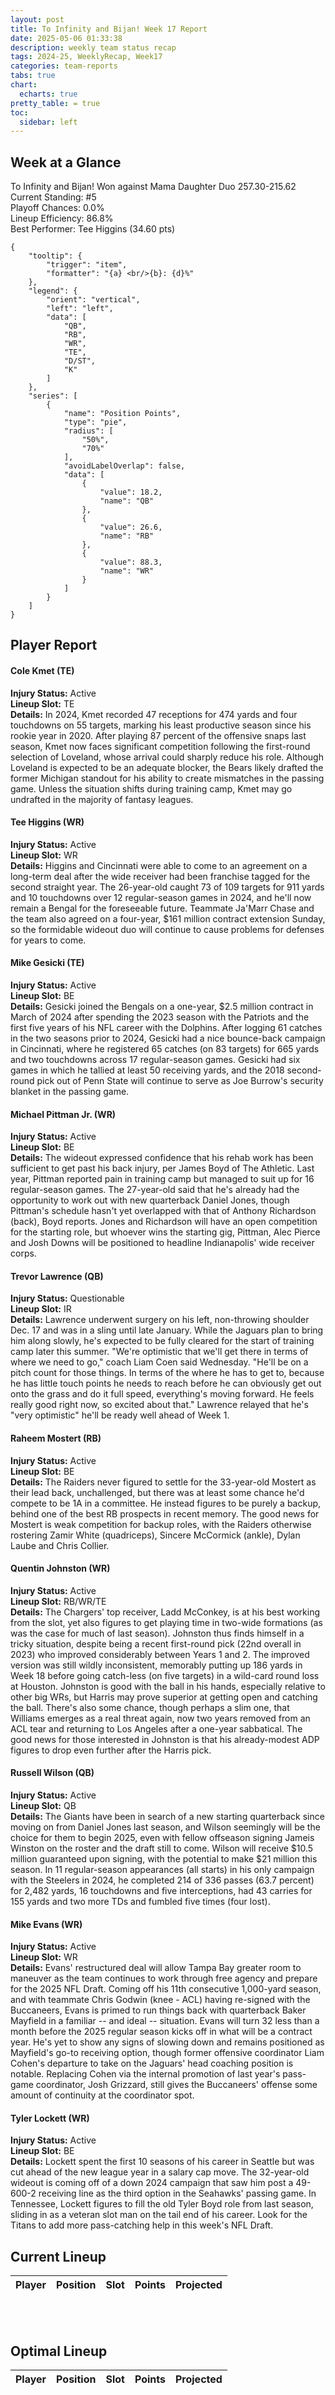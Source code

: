 ```yaml
---
layout: post
title: To Infinity and Bijan! Week 17 Report
date: 2025-05-06 01:33:38
description: weekly team status recap
tags: 2024-25, WeeklyRecap, Week17
categories: team-reports
tabs: true
chart:
  echarts: true
pretty_table: = true
toc:
  sidebar: left
---
```


## Week at a Glance

To Infinity and Bijan! Won against Mama Daughter Duo 257.30-215.62<br>
Current Standing: #5<br>
Playoff Chances: 0.0%<br>
Lineup Efficiency: 86.8%<br>
Best Performer: Tee Higgins (34.60 pts)<br>
```echarts
{
    "tooltip": {
        "trigger": "item",
        "formatter": "{a} <br/>{b}: {d}%"
    },
    "legend": {
        "orient": "vertical",
        "left": "left",
        "data": [
            "QB",
            "RB",
            "WR",
            "TE",
            "D/ST",
            "K"
        ]
    },
    "series": [
        {
            "name": "Position Points",
            "type": "pie",
            "radius": [
                "50%",
                "70%"
            ],
            "avoidLabelOverlap": false,
            "data": [
                {
                    "value": 18.2,
                    "name": "QB"
                },
                {
                    "value": 26.6,
                    "name": "RB"
                },
                {
                    "value": 88.3,
                    "name": "WR"
                }
            ]
        }
    ]
}
```



## Player Report

#### Cole Kmet (TE)
**Injury Status:** Active <br>
**Lineup Slot:** TE <br>
**Details:** In 2024, Kmet recorded 47 receptions for 474 yards and four touchdowns on 55 targets, marking his least productive season since his rookie year in 2020. After playing 87 percent of the offensive snaps last season, Kmet now faces significant competition following the first-round selection of Loveland, whose arrival could sharply reduce his role. Although Loveland is expected to be an adequate blocker, the Bears likely drafted the former Michigan standout for his ability to create mismatches in the passing game. Unless the situation shifts during training camp, Kmet may go undrafted in the majority of fantasy leagues.
#### Tee Higgins (WR)
**Injury Status:** Active <br>
**Lineup Slot:** WR <br>
**Details:** Higgins and Cincinnati were able to come to an agreement on a long-term deal after the wide receiver had been franchise tagged for the second straight year. The 26-year-old caught 73 of 109 targets for 911 yards and 10 touchdowns over 12 regular-season games in 2024, and he'll now remain a Bengal for the foreseeable future. Teammate Ja'Marr Chase and the team also agreed on a four-year, $161 million contract extension Sunday, so the formidable wideout duo will continue to cause problems for defenses for years to come.
#### Mike Gesicki (TE)
**Injury Status:** Active <br>
**Lineup Slot:** BE <br>
**Details:** Gesicki joined the Bengals on a one-year, $2.5 million contract in March of 2024 after spending the 2023 season with the Patriots and the first five years of his NFL career with the Dolphins. After logging 61 catches in the two seasons prior to 2024, Gesicki had a nice bounce-back campaign in Cincinnati, where he registered 65 catches (on 83 targets) for 665 yards and two touchdowns across 17 regular-season games. Gesicki had six games in which he tallied at least 50 receiving yards, and the 2018 second-round pick out of Penn State will continue to serve as Joe Burrow's security blanket in the passing game.
#### Michael Pittman Jr. (WR)
**Injury Status:** Active <br>
**Lineup Slot:** BE <br>
**Details:** The wideout expressed confidence that his rehab work has been sufficient to get past his back injury, per James Boyd of The Athletic. Last year, Pittman reported pain in training camp but managed to suit up for 16 regular-season games. The 27-year-old said that he's already had the opportunity to work out with new quarterback Daniel Jones, though Pittman's schedule hasn't yet overlapped with that of Anthony Richardson (back), Boyd reports. Jones and Richardson will have an open competition for the starting role, but whoever wins the starting gig, Pittman, Alec Pierce and Josh Downs will be positioned to headline Indianapolis' wide receiver corps.
#### Trevor Lawrence (QB)
**Injury Status:** Questionable <br>
**Lineup Slot:** IR <br>
**Details:** Lawrence underwent surgery on his left, non-throwing shoulder Dec. 17 and was in a sling until late January. While the Jaguars plan to bring him along slowly, he's expected to be fully cleared for the start of training camp later this summer. "We're optimistic that we'll get there in terms of where we need to go," coach Liam Coen said Wednesday. "He'll be on a pitch count for those things. In terms of the where he has to get to, because he has little touch points he needs to reach before he can obviously get out onto the grass and do it full speed, everything's moving forward. He feels really good right now, so excited about that." Lawrence relayed that he's "very optimistic" he'll be ready well ahead of Week 1.
#### Raheem Mostert (RB)
**Injury Status:** Active <br>
**Lineup Slot:** BE <br>
**Details:** The Raiders never figured to settle for the 33-year-old Mostert as their lead back, unchallenged, but there was at least some chance he'd compete to be 1A in a committee. He instead figures to be purely a backup, behind one of the best RB prospects in recent memory. The good news for Mostert is weak competition for backup roles, with the Raiders otherwise rostering Zamir White (quadriceps), Sincere McCormick (ankle), Dylan Laube and Chris Collier.
#### Quentin Johnston (WR)
**Injury Status:** Active <br>
**Lineup Slot:** RB/WR/TE <br>
**Details:** The Chargers' top receiver, Ladd McConkey, is at his best working from the slot, yet also figures to get playing time in two-wide formations (as was the case for much of last season). Johnston thus finds himself in a tricky situation, despite being a recent first-round pick (22nd overall in 2023) who improved considerably between Years 1 and 2. The improved version was still wildly inconsistent, memorably putting up 186 yards in Week 18 before going catch-less (on five targets) in a wild-card round loss at Houston. Johnston is good with the ball in his hands, especially relative to other big WRs, but Harris may prove superior at getting open and catching the ball. There's also some chance, though perhaps a slim one, that Williams emerges as a real threat again, now two years removed from an ACL tear and returning to Los Angeles after a one-year sabbatical. The good news for those interested in Johnston is that his already-modest ADP figures to drop even further after the Harris pick.
#### Russell Wilson (QB)
**Injury Status:** Active <br>
**Lineup Slot:** QB <br>
**Details:** The Giants have been in search of a new starting quarterback since moving on from Daniel Jones last season, and Wilson seemingly will be the choice for them to begin 2025, even with fellow offseason signing Jameis Winston on the roster and the draft still to come. Wilson will receive $10.5 million guaranteed upon signing, with the potential to make $21 million this season. In 11 regular-season appearances (all starts) in his only campaign with the Steelers in 2024, he completed 214 of 336 passes (63.7 percent) for 2,482 yards, 16 touchdowns and five interceptions, had 43 carries for 155 yards and two more TDs and fumbled five times (four lost).
#### Mike Evans (WR)
**Injury Status:** Active <br>
**Lineup Slot:** WR <br>
**Details:** Evans' restructured deal will allow Tampa Bay greater room to maneuver as the team continues to work through free agency and prepare for the 2025 NFL Draft. Coming off his 11th consecutive 1,000-yard season, and with teammate Chris Godwin (knee - ACL) having re-signed with the Buccaneers, Evans is primed to run things back with quarterback Baker Mayfield in a familiar -- and ideal -- situation. Evans will turn 32 less than a month before the 2025 regular season kicks off in what will be a contract year. He's yet to show any signs of slowing down and remains positioned as Mayfield's go-to receiving option, though former offensive coordinator Liam Cohen's departure to take on the Jaguars' head coaching position is notable. Replacing Cohen via the internal promotion of last year's pass-game coordinator, Josh Grizzard, still gives the Buccaneers' offense some amount of continuity at the coordinator spot.
#### Tyler Lockett (WR)
**Injury Status:** Active <br>
**Lineup Slot:** BE <br>
**Details:** Lockett spent the first 10 seasons of his career in Seattle but was cut ahead of the new league year in a salary cap move. The 32-year-old wideout is coming off of a down 2024 campaign that saw him post a 49-600-2 receiving line as the third option in the Seahawks' passing game. In Tennessee, Lockett figures to fill the old Tyler Boyd role from last season, sliding in as a veteran slot man on the tail end of his career. Look for the Titans to add more pass-catching help in this week's NFL Draft.

## Current Lineup

<table
data-click-to-select="true"
data-search="false"
data-toggle="table"
data-url="{{ "/assets/json/team_rosters/Week_17_2024_TIB_roster.json"}}">
<thead>
<tr>
<th data-field="player_name" data-halign="left" data-align="left" data-sortable="true">Player</th>
<th data-field="pos" data-halign="center" data-align="center" data-sortable="true">Position</th>
<th data-field="slot" data-halign="center" data-align="center" data-sortable="true">Slot</th>
<th data-field="points" data-halign="center" data-align="center" data-sortable="true">Points</th>
<th data-field="projected" data-halign="center" data-align="center" data-sortable="true">Projected</th>
</tr>
</thead>
</table>

<br><br>
## Optimal Lineup

<table
data-click-to-select="true"
data-search="false"
data-toggle="table"
data-url="{{ "/assets/json/team_rosters/Week_17_2024_TIB_optimal.json"}}">
<thead>
<tr>
<th data-field="player_name" data-halign="left" data-align="left" data-sortable="true">Player</th>
<th data-field="pos" data-halign="center" data-align="center" data-sortable="true">Position</th>
<th data-field="slot" data-halign="center" data-align="center" data-sortable="true">Slot</th>
<th data-field="points" data-halign="center" data-align="center" data-sortable="true">Points</th>
<th data-field="projected" data-halign="center" data-align="center" data-sortable="true">Projected</th>
</tr>
</thead>
</table>